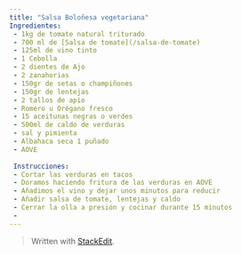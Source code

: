 ```yaml
---
title: "Salsa Boloñesa vegetariana"
Ingredientes:
 - 1kg de tomate natural triturado
 - 700 ml de [Salsa de tomate](/salsa-de-tomate)
 - 125ml de vino tinto
 - 1 Cebolla
 - 2 dientes de Ajo
 - 2 zanahorias
 - 150gr de setas o champiñones
 - 150gr de lentejas
 - 2 tallos de apio
 - Romero u Orégano fresco
 - 15 aceitunas negras o verdes
 - 500ml de caldo de verduras
 - sal y pimienta
 - Albahaca seca 1 puñado
 - AOVE
 
 Instrucciones:
 - Cortar las verduras en tacos
 - Doramos haciendo fritura de las verduras en AOVE
 - Añadimos el vino y dejar unos minutos para reducir
 - Añadir salsa de tomate, lentejas y caldo
 - Cerrar la olla a presión y cocinar durante 15 minutos
 - 
---
```


 

> Written with [StackEdit](https://stackedit.io/).
<!--stackedit_data:
eyJoaXN0b3J5IjpbLTE5NjE0NTg3MF19
-->